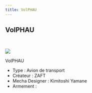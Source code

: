 ```yaml
---
title: VolPHAU
---
```


VolPHAU
-------

 


![](/images/stories/saga/gundamseed/images/vaisseaux/volphau.jpg)


VolPHAU  
  
- Type : Avion de transport   
- Créateur : ZAFT   
- Mecha Designer : Kimitoshi Yamane   
- Armement :

